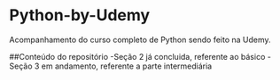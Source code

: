 # Python-by-Udemy
Acompanhamento do curso completo de Python sendo feito na Udemy.

##Conteúdo do repositório
-Seção 2 já concluida, referente ao básico
-Seção 3 em andamento, referente a parte intermediária
